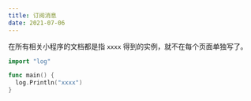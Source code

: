 ```yaml
---
title: 订阅消息
date: 2021-07-06
---
```


在所有相关小程序的文档都是指 `xxxx` 得到的实例，就不在每个页面单独写了。

``` go
import "log"

func main() {
  log.Println("xxxx")
}
```